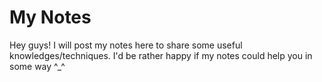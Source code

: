 # My Notes

Hey guys! I will post my notes here to share some useful knowledges/techniques. I'd be rather happy if my notes could help you in some way ^_^